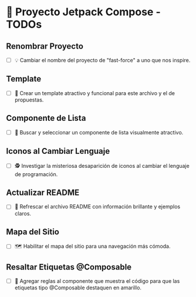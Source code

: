 # 🚀 Proyecto Jetpack Compose - TODOs

## Renombrar Proyecto
- [ ] 💡 Cambiar el nombre del proyecto de "fast-force" a uno que nos inspire.

## Template
- [ ] 🎨 Crear un template atractivo y funcional para este archivo y el de propuestas.

## Componente de Lista
- [ ] 🌟 Buscar y seleccionar un componente de lista visualmente atractivo.

## Iconos al Cambiar Lenguaje
- [ ] 🕵️ Investigar la misteriosa desaparición de iconos al cambiar el lenguaje de programación.

## Actualizar README
- [ ] 📝 Refrescar el archivo README con información brillante y ejemplos claros.

## Mapa del Sitio
- [ ] 🗺️ Habilitar el mapa del sitio para una navegación más cómoda.

## Resaltar Etiquetas @Composable
- [ ] 🌈 Agregar reglas al componente que muestra el código para que las etiquetas tipo @Composable destaquen en amarillo.
